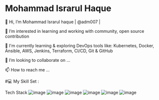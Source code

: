 # Mohammad Israrul Haque

👋 Hi, I’m Mohammad Israrul haque | @adm007 |

👀 I’m interested in learning and working with community, open source contribution

🌱 I'm currently learning & exploring DevOps tools like: Kubernetes, Docker, Ansible, AWS, Jenkins, Terraform, CI/CD, Git & GitHub

💞️ I’m looking to collaborate on ...

📫 How to reach me ...

#💻 My Skill Set :

Tech Stack
![image](https://github.com/adm077/adm007/assets/139608052/2bacbb94-a9b4-4a89-a376-b5c4c7da92e1) ![image](https://github.com/adm077/adm007/assets/139608052/1ab8ef93-cba2-4de1-aaba-579f1c5a86c7) ![image](https://github.com/adm077/adm007/assets/139608052/cef97031-38c7-4798-ba14-8e8b425b7e63) ![image](https://github.com/adm077/adm007/assets/139608052/bc00ee65-bbeb-4126-9b61-e32fbac97005) ![image](https://github.com/adm077/adm007/assets/139608052/1d6eaa9f-5566-4865-847e-21b1b5f4ceef) ![image](https://github.com/adm077/adm007/assets/139608052/dd271a73-c897-490e-a067-4d6fdd4b19e8) 







